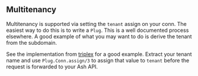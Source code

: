 ## Multitenancy

Multitenancy is supported via setting the `tenant` assign on your conn. The easiest way to do this is to write a `Plug`. This is a well documented process elsewhere. A good example of what you may want to do is derive the tenant from the subdomain.

See the implementation from [triplex](https://github.com/ateliware/triplex/blob/master/lib/triplex/plugs/subdomain_plug.ex#L2) for a good example. Extract your tenant name and use `Plug.Conn.assign/3` to assign that value to `tenant` before the request is forwarded to your Ash API.
